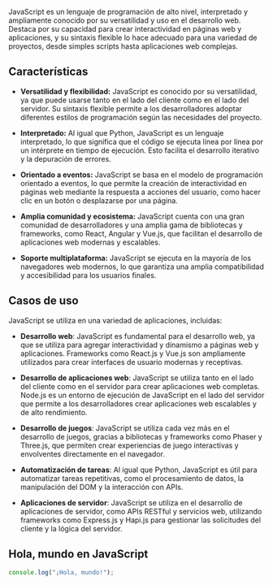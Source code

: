 JavaScript es un lenguaje de programación de alto nivel, interpretado y ampliamente conocido por su versatilidad y uso en el desarrollo web. Destaca por su capacidad para crear interactividad en páginas web y aplicaciones, y su sintaxis flexible lo hace adecuado para una variedad de proyectos, desde simples scripts hasta aplicaciones web complejas.

## Características

- **Versatilidad y flexibilidad:** JavaScript es conocido por su versatilidad, ya que puede usarse tanto en el lado del cliente como en el lado del servidor. Su sintaxis flexible permite a los desarrolladores adoptar diferentes estilos de programación según las necesidades del proyecto.

- **Interpretado:** Al igual que Python, JavaScript es un lenguaje interpretado, lo que significa que el código se ejecuta línea por línea por un intérprete en tiempo de ejecución. Esto facilita el desarrollo iterativo y la depuración de errores.

- **Orientado a eventos:** JavaScript se basa en el modelo de programación orientado a eventos, lo que permite la creación de interactividad en páginas web mediante la respuesta a acciones del usuario, como hacer clic en un botón o desplazarse por una página.

- **Amplia comunidad y ecosistema:** JavaScript cuenta con una gran comunidad de desarrolladores y una amplia gama de bibliotecas y frameworks, como React, Angular y Vue.js, que facilitan el desarrollo de aplicaciones web modernas y escalables.

- **Soporte multiplataforma:** JavaScript se ejecuta en la mayoría de los navegadores web modernos, lo que garantiza una amplia compatibilidad y accesibilidad para los usuarios finales.

## Casos de uso

JavaScript se utiliza en una variedad de aplicaciones, incluidas:

- **Desarrollo web**: JavaScript es fundamental para el desarrollo web, ya que se utiliza para agregar interactividad y dinamismo a páginas web y aplicaciones. Frameworks como React.js y Vue.js son ampliamente utilizados para crear interfaces de usuario modernas y receptivas.

- **Desarrollo de aplicaciones web**: JavaScript se utiliza tanto en el lado del cliente como en el servidor para crear aplicaciones web completas. Node.js es un entorno de ejecución de JavaScript en el lado del servidor que permite a los desarrolladores crear aplicaciones web escalables y de alto rendimiento.

- **Desarrollo de juegos**: JavaScript se utiliza cada vez más en el desarrollo de juegos, gracias a bibliotecas y frameworks como Phaser y Three.js, que permiten crear experiencias de juego interactivas y envolventes directamente en el navegador.

- **Automatización de tareas**: Al igual que Python, JavaScript es útil para automatizar tareas repetitivas, como el procesamiento de datos, la manipulación del DOM y la interacción con APIs.

- **Aplicaciones de servidor**: JavaScript se utiliza en el desarrollo de aplicaciones de servidor, como APIs RESTful y servicios web, utilizando frameworks como Express.js y Hapi.js para gestionar las solicitudes del cliente y la lógica del servidor.

## Hola, mundo en JavaScript

```javascript
console.log("¡Hola, mundo!");
```